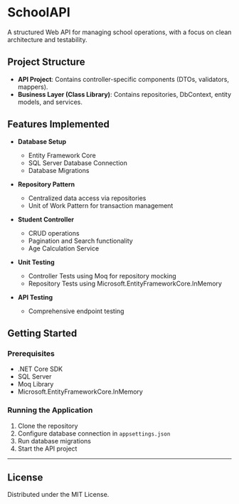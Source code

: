 # SchoolAPI

A structured Web API for managing school operations, with a focus on clean architecture and testability.

## Project Structure

- **API Project**: Contains controller-specific components (DTOs, validators, mappers).
- **Business Layer (Class Library)**: Contains repositories, DbContext, entity models, and services.

## Features Implemented

- **Database Setup**
  - Entity Framework Core
  - SQL Server Database Connection
  - Database Migrations

- **Repository Pattern**
  - Centralized data access via repositories
  - Unit of Work Pattern for transaction management

- **Student Controller**
  - CRUD operations
  - Pagination and Search functionality
  - Age Calculation Service

- **Unit Testing**
  - Controller Tests using Moq for repository mocking
  - Repository Tests using Microsoft.EntityFrameworkCore.InMemory

- **API Testing**
  - Comprehensive endpoint testing

## Getting Started

### Prerequisites

- .NET Core SDK
- SQL Server
- Moq Library
- Microsoft.EntityFrameworkCore.InMemory

### Running the Application

1. Clone the repository
2. Configure database connection in `appsettings.json`
3. Run database migrations
4. Start the API project

---

## License

Distributed under the MIT License.
